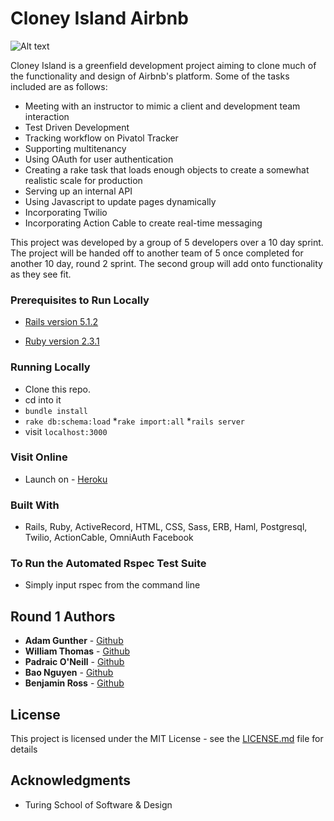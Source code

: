 # Cloney Island Airbnb

![Alt text](https://github.com/rongxanh88/cloney_island_airbnb/blob/development/app/screen_shots/first_homepage_shot.png?raw=true "Cloney Island Airbnb Homepage")

Cloney Island is a greenfield development project aiming to clone much of the functionality and design of Airbnb's platform. Some of the tasks included are as follows:

  * Meeting with an instructor to mimic a client and development team interaction
  * Test Driven Development
  * Tracking workflow on Pivatol Tracker
  * Supporting multitenancy
  * Using OAuth for user authentication
  * Creating a rake task that loads enough objects to create a somewhat realistic scale for production
  * Serving up an internal API
  * Using Javascript to update pages dynamically
  * Incorporating Twilio
  * Incorporating Action Cable to create real-time messaging

This project was developed by a group of 5 developers over a 10 day sprint. The project will be handed off to another team of 5 once completed for another 10 day, round 2 sprint. The second group will add onto functionality as they see fit.


### Prerequisites to Run Locally

  * [Rails version 5.1.2](http://installrails.com/)

  * [Ruby version 2.3.1](https://www.ruby-lang.org/en/documentation/installation/)

### Running Locally

  * Clone this repo.
  * cd into it
  * ```bundle install```
  * ```rake db:schema:load```
  *```rake import:all```
  *```rails server```
  * visit ```localhost:3000```

### Visit Online

 * Launch on - [Heroku]()

### Built With

 * Rails, Ruby, ActiveRecord, HTML, CSS, Sass, ERB, Haml, Postgresql, Twilio, ActionCable, OmniAuth Facebook

### To Run the Automated Rspec Test Suite

 * Simply input rspec from the command line

## Round 1 Authors

* **Adam Gunther** - [Github](https://github.com/adamgunther1)
* **William Thomas** - [Github](https://github.com/wthoma22)
* **Padraic O'Neill** - [Github](https://github.com/podoglyph)
* **Bao Nguyen** - [Github](https://github.com/rongxanh88)
* **Benjamin Ross** - [Github](https://github.com/Benja-Ross)

## License

This project is licensed under the MIT License - see the [LICENSE.md](LICENSE.md) file for details

## Acknowledgments

* Turing School of Software & Design
